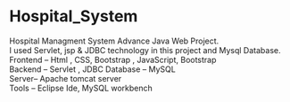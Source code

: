 # Hospital_System
Hospital Managment System Advance Java Web Project. <br> I used Servlet, jsp &amp; JDBC technology in this project and Mysql Database. <br> Frontend – Html , CSS, Bootstrap , JavaScript, Bootstrap <br> Backend – Servlet , JDBC  Database – MySQL <br> Server– Apache tomcat server <br> Tools – Eclipse Ide, MySQL workbench
